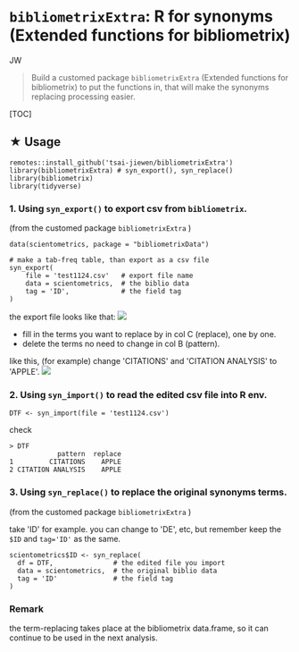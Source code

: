 # `bibliometrixExtra`: R for synonyms (Extended functions for bibliometrix)

JW
> Build a customed package `bibliometrixExtra`  (Extended functions for bibliometrix) to put the functions in, that will make the synonyms replacing processing  easier.

[TOC]


## ★ Usage

```r=
remotes::install_github('tsai-jiewen/bibliometrixExtra')
library(bibliometrixExtra) # syn_export(), syn_replace()
library(bibliometrix)
library(tidyverse)
```

### 1. Using `syn_export()` to export csv from `bibliometrix`.
(from the customed package `bibliometrixExtra` )

```r=
data(scientometrics, package = "bibliometrixData")

# make a tab-freq table, than export as a csv file
syn_export(
    file = 'test1124.csv'   # export file name
    data = scientometrics,  # the biblio data
    tag = 'ID',             # the field tag  
)
```

the export file looks like that:
![](https://i.imgur.com/UmKGKsQ.png)

- fill in the terms you want to replace by in col C (replace), one by one.
- delete the terms no need to change in col B (pattern).

like this, (for example)
change 'CITATIONS' and 'CITATION ANALYSIS' to 'APPLE'.
![](https://i.imgur.com/XGQ1sWP.png)


### 2. Using `syn_import()` to read the edited csv file into R env.
```r=
DTF <- syn_import(file = 'test1124.csv')
```
check
```
> DTF
            pattern  replace
1         CITATIONS    APPLE
2 CITATION ANALYSIS    APPLE
```

### 3. Using `syn_replace()` to replace the original synonyms terms. 
(from the customed package `bibliometrixExtra` )

take 'ID' for example.
you can change to 'DE', etc, but remember keep the `$ID` and `tag='ID'` as the same.
```r=
scientometrics$ID <- syn_replace(
  df = DTF,               # the edited file you import
  data = scientometrics,  # the original biblio data
  tag = 'ID'              # the field tag  
)
```


### Remark
the term-replacing takes place at the bibliometrix data.frame, so it can continue to be used in the next analysis.

